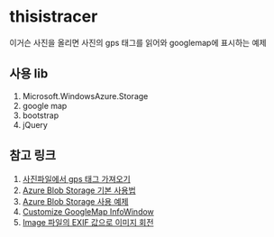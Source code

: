 # thisistracer
이거슨 사진을 올리면 사진의 gps 태그를 읽어와 googlemap에 표시하는 예제

## 사용 lib
1. Microsoft.WindowsAzure.Storage
2. google map
3. bootstrap
4. jQuery

## 참고 링크
1. [사진파일에서 gps 태그 가져오기](http://stackoverflow.com/questions/4983766/getting-gps-data-from-an-images-exif-in-c-sharp)
2. [Azure Blob Storage 기본 사용법](https://azure.microsoft.com/ko-kr/documentation/articles/storage-dotnet-how-to-use-blobs/)
3. [Azure Blob Storage 사용 예제](http://www.codeproject.com/Articles/490178/How-to-Use-Azure-Blob-Storage-with-Azure-Web-Sites)
4. [Customize GoogleMap InfoWindow](http://en.marnoto.com/2014/09/5-formas-de-personalizar-infowindow.html)
5. [Image 파일의 EXIF 값으로 이미지 회전](http://stackoverflow.com/questions/6222053/problem-reading-jpeg-metadata-orientation)
